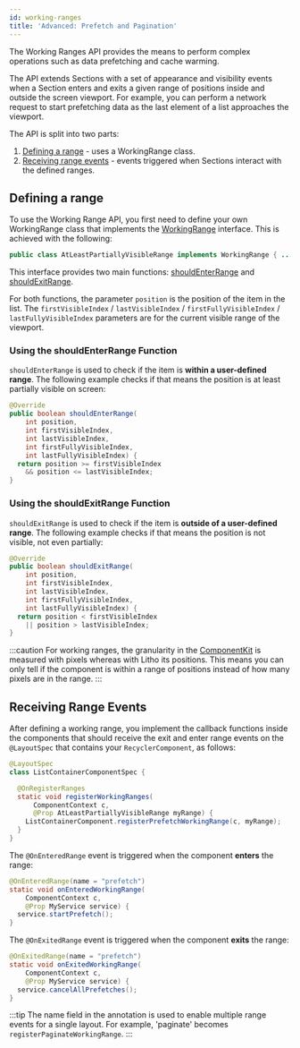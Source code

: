 ```yaml
---
id: working-ranges
title: 'Advanced: Prefetch and Pagination'
---
```


The Working Ranges API provides the means to perform complex operations such as data prefetching and cache warming.

The API extends Sections with a set of appearance and visibility events when a Section enters and exits a given range of positions inside and outside the screen viewport. For example, you can perform a network request to start prefetching data as the last element of a list approaches the viewport.

The API is split into two parts:

1. [Defining a range](#defining-a-range) - uses a WorkingRange class.
2. [Receiving range events](#receiving-range-events) - events triggered when Sections interact with the defined ranges.

## Defining a range

To use the Working Range API, you first need to define your own WorkingRange class that implements the [WorkingRange](pathname:///javadoc/com/facebook/litho/WorkingRange.html) interface. This is achieved with the following:

```java
public class AtLeastPartiallyVisibleRange implements WorkingRange { ... }
```

This interface provides two main functions: [shouldEnterRange](#using-the-shouldenterrange-function) and [shouldExitRange](#using-the-shouldexitrange-function).

For both functions, the parameter `position` is the position of the item in the list. The `firstVisibleIndex` / `lastVisibleIndex` / `firstFullyVisibleIndex` / `lastFullyVisibleIndex` parameters are for the current visible range of the viewport.

### Using the shouldEnterRange Function

`shouldEnterRange` is used to check if the item is **within a user-defined range**. The following example checks if that means the position is at least partially visible on screen:

```java
@Override
public boolean shouldEnterRange(
    int position,
    int firstVisibleIndex,
    int lastVisibleIndex,
    int firstFullyVisibleIndex,
    int lastFullyVisibleIndex) {
  return position >= firstVisibleIndex
    && position <= lastVisibleIndex;
}
```

### Using the shouldExitRange Function

`shouldExitRange` is used to check if the item is **outside of a user-defined range**. The following example checks if that means the position is not visible, not even partially:

```java
@Override
public boolean shouldExitRange(
    int position,
    int firstVisibleIndex,
    int lastVisibleIndex,
    int firstFullyVisibleIndex,
    int lastFullyVisibleIndex) {
  return position < firstVisibleIndex
    || position > lastVisibleIndex;
}
```

:::caution
For working ranges, the granularity in the [ComponentKit](https://componentkit.org/) is measured with pixels whereas with Litho its positions. This means you can only tell if the component is within a range of positions instead of how many pixels are in the range.
:::

## Receiving Range Events

After defining a working range, you implement the callback functions inside the components that should receive the exit and enter range events on the `@LayoutSpec` that contains your `RecyclerComponent`, as follows:

```java
@LayoutSpec
class ListContainerComponentSpec {

  @OnRegisterRanges
  static void registerWorkingRanges(
      ComponentContext c,
      @Prop AtLeastPartiallyVisibleRange myRange) {
    ListContainerComponent.registerPrefetchWorkingRange(c, myRange);
  }
}
```

The `@OnEnteredRange` event is triggered when the component **enters** the range:

```java
@OnEnteredRange(name = "prefetch")
static void onEnteredWorkingRange(
    ComponentContext c,
    @Prop MyService service) {
  service.startPrefetch();
}
```

The `@OnExitedRange` event is triggered when the component **exits** the range:

```java
@OnExitedRange(name = "prefetch")
static void onExitedWorkingRange(
    ComponentContext c,
    @Prop MyService service) {
  service.cancelAllPrefetches();
}
```

:::tip
The name field in the annotation is used to enable multiple range events for a single layout. For example, 'paginate' becomes `registerPaginateWorkingRange`.
:::
